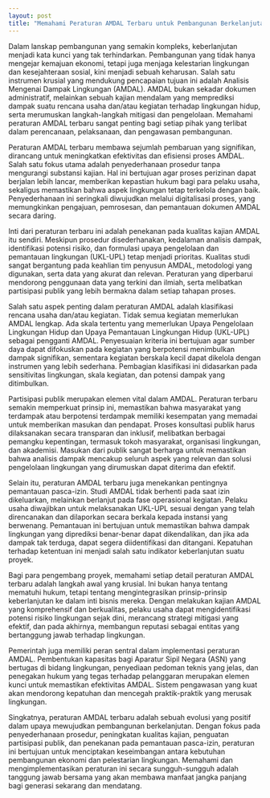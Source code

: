 ```yaml
---
layout: post
title: "Memahami Peraturan AMDAL Terbaru untuk Pembangunan Berkelanjutan"
---
```


Dalam lanskap pembangunan yang semakin kompleks, keberlanjutan menjadi kata kunci yang tak terhindarkan. Pembangunan yang tidak hanya mengejar kemajuan ekonomi, tetapi juga menjaga kelestarian lingkungan dan kesejahteraan sosial, kini menjadi sebuah keharusan. Salah satu instrumen krusial yang mendukung pencapaian tujuan ini adalah Analisis Mengenai Dampak Lingkungan (AMDAL). AMDAL bukan sekadar dokumen administratif, melainkan sebuah kajian mendalam yang memprediksi dampak suatu rencana usaha dan/atau kegiatan terhadap lingkungan hidup, serta merumuskan langkah-langkah mitigasi dan pengelolaan. Memahami peraturan AMDAL terbaru sangat penting bagi setiap pihak yang terlibat dalam perencanaan, pelaksanaan, dan pengawasan pembangunan.

Peraturan AMDAL terbaru membawa sejumlah pembaruan yang signifikan, dirancang untuk meningkatkan efektivitas dan efisiensi proses AMDAL. Salah satu fokus utama adalah penyederhanaan prosedur tanpa mengurangi substansi kajian. Hal ini bertujuan agar proses perizinan dapat berjalan lebih lancar, memberikan kepastian hukum bagi para pelaku usaha, sekaligus memastikan bahwa aspek lingkungan tetap terkelola dengan baik. Penyederhanaan ini seringkali diwujudkan melalui digitalisasi proses, yang memungkinkan pengajuan, pemrosesan, dan pemantauan dokumen AMDAL secara daring.

Inti dari peraturan terbaru ini adalah penekanan pada kualitas kajian AMDAL itu sendiri. Meskipun prosedur disederhanakan, kedalaman analisis dampak, identifikasi potensi risiko, dan formulasi upaya pengelolaan dan pemantauan lingkungan (UKL-UPL) tetap menjadi prioritas. Kualitas studi sangat bergantung pada keahlian tim penyusun AMDAL, metodologi yang digunakan, serta data yang akurat dan relevan. Peraturan yang diperbarui mendorong penggunaan data yang terkini dan ilmiah, serta melibatkan partisipasi publik yang lebih bermakna dalam setiap tahapan proses.

Salah satu aspek penting dalam peraturan AMDAL adalah klasifikasi rencana usaha dan/atau kegiatan. Tidak semua kegiatan memerlukan AMDAL lengkap. Ada skala tertentu yang memerlukan Upaya Pengelolaan Lingkungan Hidup dan Upaya Pemantauan Lingkungan Hidup (UKL-UPL) sebagai pengganti AMDAL. Penyesuaian kriteria ini bertujuan agar sumber daya dapat difokuskan pada kegiatan yang berpotensi menimbulkan dampak signifikan, sementara kegiatan berskala kecil dapat dikelola dengan instrumen yang lebih sederhana. Pembagian klasifikasi ini didasarkan pada sensitivitas lingkungan, skala kegiatan, dan potensi dampak yang ditimbulkan.

Partisipasi publik merupakan elemen vital dalam AMDAL. Peraturan terbaru semakin memperkuat prinsip ini, memastikan bahwa masyarakat yang terdampak atau berpotensi terdampak memiliki kesempatan yang memadai untuk memberikan masukan dan pendapat. Proses konsultasi publik harus dilaksanakan secara transparan dan inklusif, melibatkan berbagai pemangku kepentingan, termasuk tokoh masyarakat, organisasi lingkungan, dan akademisi. Masukan dari publik sangat berharga untuk memastikan bahwa analisis dampak mencakup seluruh aspek yang relevan dan solusi pengelolaan lingkungan yang dirumuskan dapat diterima dan efektif.

Selain itu, peraturan AMDAL terbaru juga menekankan pentingnya pemantauan pasca-izin. Studi AMDAL tidak berhenti pada saat izin dikeluarkan, melainkan berlanjut pada fase operasional kegiatan. Pelaku usaha diwajibkan untuk melaksanakan UKL-UPL sesuai dengan yang telah direncanakan dan dilaporkan secara berkala kepada instansi yang berwenang. Pemantauan ini bertujuan untuk memastikan bahwa dampak lingkungan yang diprediksi benar-benar dapat dikendalikan, dan jika ada dampak tak terduga, dapat segera diidentifikasi dan ditangani. Kepatuhan terhadap ketentuan ini menjadi salah satu indikator keberlanjutan suatu proyek.

Bagi para pengembang proyek, memahami setiap detail peraturan AMDAL terbaru adalah langkah awal yang krusial. Ini bukan hanya tentang mematuhi hukum, tetapi tentang mengintegrasikan prinsip-prinsip keberlanjutan ke dalam inti bisnis mereka. Dengan melakukan kajian AMDAL yang komprehensif dan berkualitas, pelaku usaha dapat mengidentifikasi potensi risiko lingkungan sejak dini, merancang strategi mitigasi yang efektif, dan pada akhirnya, membangun reputasi sebagai entitas yang bertanggung jawab terhadap lingkungan.

Pemerintah juga memiliki peran sentral dalam implementasi peraturan AMDAL. Pembentukan kapasitas bagi Aparatur Sipil Negara (ASN) yang bertugas di bidang lingkungan, penyediaan pedoman teknis yang jelas, dan penegakan hukum yang tegas terhadap pelanggaran merupakan elemen kunci untuk memastikan efektivitas AMDAL. Sistem pengawasan yang kuat akan mendorong kepatuhan dan mencegah praktik-praktik yang merusak lingkungan.

Singkatnya, peraturan AMDAL terbaru adalah sebuah evolusi yang positif dalam upaya mewujudkan pembangunan berkelanjutan. Dengan fokus pada penyederhanaan prosedur, peningkatan kualitas kajian, penguatan partisipasi publik, dan penekanan pada pemantauan pasca-izin, peraturan ini bertujuan untuk menciptakan keseimbangan antara kebutuhan pembangunan ekonomi dan pelestarian lingkungan. Memahami dan mengimplementasikan peraturan ini secara sungguh-sungguh adalah tanggung jawab bersama yang akan membawa manfaat jangka panjang bagi generasi sekarang dan mendatang.
